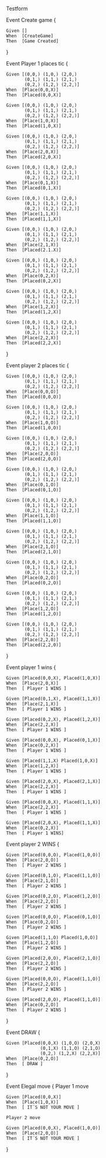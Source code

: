Testform

Event Create game
{

	Given []
	When  [CreateGame]
	Then  [Game Created]
}

Event Player 1 places tic
{

	Given [(0,0,) (1,0,) (2,0,)
	       (0,1,) (1,1,) (2,1,)
	       (0,2,) (1,2,) (2,2,)]
	When  [Place(0,0,X)]
	Then  [Placed(0,0,X)]

	Given [(0,0,) (1,0,) (2,0,)
	       (0,1,) (1,1,) (2,1,)
	       (0,2,) (1,2,) (2,2,)]
	When  [Place(1,0,X)]
	Then  [Placed(1,0,X)]

	Given [(0,0,) (1,0,) (2,0,)
	       (0,1,) (1,1,) (2,1,)
	       (0,2,) (1,2,) (2,2,)]
	When  [Place(2,0,X)]
	Then  [Placed(2,0,X)]

	Given [(0,0,) (1,0,) (2,0,)
	       (0,1,) (1,1,) (2,1,)
	       (0,2,) (1,2,) (2,2,)]
	When  [Place(0,1,X)]
	Then  [Placed(0,1,X)]

	Given [(0,0,) (1,0,) (2,0,)
	       (0,1,) (1,1,) (2,1,)
	       (0,2,) (1,2,) (2,2,)]
	When  [Place(1,1,X)]
	Then  [Placed(1,1,X)]

	Given [(0,0,) (1,0,) (2,0,)
	       (0,1,) (1,1,) (2,1,)
	       (0,2,) (1,2,) (2,2,)]
	When  [Place(2,1,X)]
	Then  [Placed(2.1.X)]

	Given [(0,0,) (1,0,) (2,0,)
	       (0,1,) (1,1,) (2,1,)
	       (0,2,) (1,2,) (2,2,)]
	When  [Place(0,2,X)]
	Then  [Placed(0,2,X)]

	Given [(0,0,) (1,0,) (2,0,)
	       (0,1,) (1,1,) (2,1,)
	       (0,2,) (1,2,) (2,2,)]
	When  [Place(1,2,X)]
	Then  [Placed(1,2,X)]

	Given [(0,0,) (1,0,) (2,0,)
	       (0,1,) (1,1,) (2,1,)
	       (0,2,) (1,2,) (2,2,)]
	When  [Place(2,2,X)]
	Then  [Placed(2,2,X)]
}

Event player 2 places tic
{

	Given [(0,0,) (1,0,) (2,0,)
	       (0,1,) (1,1,) (2,1,)
	       (0,2,) (1,2,) (2,2,)]
	When  [Place(0,0,O)]
	Then  [Placed(0,0,O)]

	Given [(0,0,) (1,0,) (2,0,)
	       (0,1,) (1,1,) (2,1,)
	       (0,2,) (1,2,) (2,2,)]
	When  [Place(1,0,O)]
	Then  [Placed(1,0,O)]

	Given [(0,0,) (1,0,) (2,0,)
	       (0,1,) (1,1,) (2,1,)
	       (0,2,) (1,2,) (2,2,)]
	When  [Place(2,0,O)]
	Then  [Placed(2,0,O)]

	Given [(0,0,) (1,0,) (2,0,)
	       (0,1,) (1,1,) (2,1,)
	       (0,2,) (1,2,) (2,2,)]
	When  [Place(0,1,O)]
	Then  [Placed(0,1,O)]

	Given [(0,0,) (1,0,) (2,0,)
	       (0,1,) (1,1,) (2,1,)
	       (0,2,) (1,2,) (2,2,)]
	When  [Place(1,1,O)]
	Then  [Placed(1,1,O)]

	Given [(0,0,) (1,0,) (2,0,)
	       (0,1,) (1,1,) (2,1,)
	       (0,2,) (1,2,) (2,2,)]
	When  [Place(2,1,O)]
	Then  [Placed(2,1,O)]

	Given [(0,0,) (1,0,) (2,0,)
	       (0,1,) (1,1,) (2,1,)
	       (0,2,) (1,2,) (2,2,)]
	When  [Place(0,2,O)]
	Then  [Placed(0,2,O)]

	Given [(0,0,) (1,0,) (2,0,)
	       (0,1,) (1,1,) (2,1,)
	       (0,2,) (1,2,) (2,2,)]
	When  [Place(1,2,O)]
	Then  [Placed(1,2,O)]

	Given [(0,0,) (1,0,) (2,0,)
	       (0,1,) (1,1,) (2,1,)
	       (0,2,) (1,2,) (2,2,)]
	When  [Place(2,2,0)]
	Then  [Placed(2,2,0)]
}

Event player 1 wins
{

	Given [Placed(0,0,X), Placed(1,0,X)]
	When  [Place(2,0,X)]
	Then  [ Player 1 WINS ]

	Given [Placed(0,1,X), Placed(1,1,X)]
	When  [Place(2,1,X)]
	Then  [ Player 1 WINS ]

	Given [Placed(0,2,X), Placed(1,2,X)]
	When  [Place(2,2,X)]
	Then  [ Player 1 WINS ]

	Given [Placed(0,0,X), Placed(0,1,X)]
	When  [Place(0,2,X)]
	Then  [ Player 1 WINS ]

	Given [Placed(1,1,X) Placed(1,0,X)]
	When  [Place(1,2,X)]
	Then  [ Player 1 WINS ]

	Given [Placed(2,0,X), Placed(2,1,X)]
	When  [Place(2,2,X)]
	Then  [ Player 1 WINS ]

	Given [Placed(0,0,X), Placed(1,1,X)]
	When  [Place(2,2,X)]
	Then  [ Player 1 WINS ]

	Given [Placed(2,0,X), Placed(1,1,X)]
	When  [Place(0,2,X)]
	Then  [ Player 1 WINS]

Event player 2 WINS
{

	Given [Placed(0,0,O), Placed(1,0,O)]
	When  [Place(2,0,O)]
	Then  [ Player 2 WINS ]

	Given [Placed(0,1,O), Placed(1,1,O)]
	When  [Place(2,1,O)]
	Then  [ Player 2 WINS ]

	Given [Placed(0,2,O), Placed(1,2,O)]
	When  [Place(2,2,O)]
	Then  [ Player 2 WINS ]

	Given [Placed(0,0,O), Placed(0,1,O)]
	When  [Place(0,2,O)]
	Then  [ Player 2 WINS ]

	Given [Placed(1,1,O) Placed(1,0,O)]
	When  [Place(1,2,O)]
	Then  [ Player 2 WINS ]

	Given [Placed(2,0,O), Placed(2,1,O)]
	When  [Place(2,2,O)]
	Then  [ Player 2 WINS ]

	Given [Placed(0,0,O), Placed(1,1,O)]
	When  [Place(2,2,O)]
	Then  [ Player 2 WINS ]

	Given [Placed(2,0,O), Placed(1,1,O)]
	When  [Place(0,2,O)]
	Then  [ Player 2 WINS ]
}

Event DRAW
{

	Given [Placed(0,0,X) (1,0,O) (2,0,X)
	             (0,1,X) (1,1,O) (2,1,O)
	             (0,2,) (1,2,X) (2,2,X)]
	When  [Place(0,2,O)]
	Then  [ DRAW ]
}

Event Elegal move 
{
	Player 1 move

	Given [Placed(0,0,X)]
	When  [Place(1,0,X)]
	Then  [ IT´S NOT YOUR MOVE ]

	Player 2 move

	Given [Placed(0,0,X), Placed(1,0,O)]
	When  [Place(2,0,O)]
	Then  [ IT´S NOT YOUR MOVE ]
}






